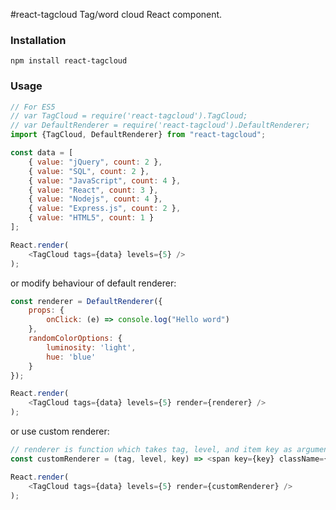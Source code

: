 #react-tagcloud
Tag/word cloud React component.

### Installation

```
npm install react-tagcloud
```

### Usage

```javascript
// For ES5
// var TagCloud = require('react-tagcloud').TagCloud;
// var DefaultRenderer = require('react-tagcloud').DefaultRenderer;
import {TagCloud, DefaultRenderer} from "react-tagcloud";

const data = [
    { value: "jQuery", count: 2 },
    { value: "SQL", count: 2 },
    { value: "JavaScript", count: 4 },
    { value: "React", count: 3 },
    { value: "Nodejs", count: 4 },
    { value: "Express.js", count: 2 },
    { value: "HTML5", count: 1 }
];

React.render(
    <TagCloud tags={data} levels={5} />
);
```
or modify behaviour of default renderer:

```javascript
const renderer = DefaultRenderer({
    props: {
        onClick: (e) => console.log("Hello word")
    },
    randomColorOptions: {
        luminosity: 'light',
        hue: 'blue'
    }
});

React.render(
    <TagCloud tags={data} levels={5} render={renderer} />
);
```

or use custom renderer:

```javascript
// renderer is function which takes tag, level, and item key as arguments and returns react element
const customRenderer = (tag, level, key) => <span key={key} className={`tag-${level}`}>{tag.value}</span>;

React.render(
    <TagCloud tags={data} levels={5} render={customRenderer} />
);
```


